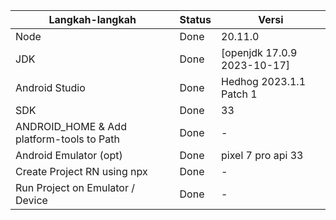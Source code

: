 | Langkah-langkah                           | Status | Versi                       |
| ----------------------------------------- | ------ | --------------------------- |
| Node                                      | Done   | 20.11.0                     |
| JDK                                       | Done   | [openjdk 17.0.9 2023-10-17] |
| Android Studio                            | Done   | Hedhog 2023.1.1 Patch 1     |
| SDK                                       | Done   | 33                          |
| ANDROID_HOME & Add platform-tools to Path | Done   | -                           |
| Android Emulator (opt)                    | Done   | pixel 7 pro api 33          |
| Create Project RN using npx               | Done   | -                           |
| Run Project on Emulator / Device          | Done   | -                           |